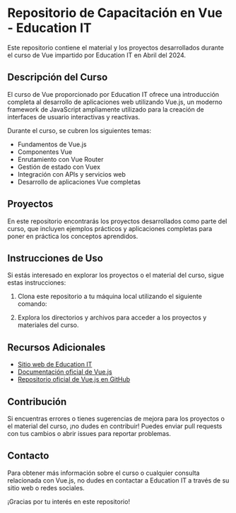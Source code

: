 # Repositorio de Capacitación en Vue - Education IT

Este repositorio contiene el material y los proyectos desarrollados durante el curso de Vue impartido por Education IT en Abril del 2024.

## Descripción del Curso

El curso de Vue proporcionado por Education IT ofrece una introducción completa al desarrollo de aplicaciones web utilizando Vue.js, un moderno framework de JavaScript ampliamente utilizado para la creación de interfaces de usuario interactivas y reactivas.

Durante el curso, se cubren los siguientes temas:

- Fundamentos de Vue.js
- Componentes Vue
- Enrutamiento con Vue Router
- Gestión de estado con Vuex
- Integración con APIs y servicios web
- Desarrollo de aplicaciones Vue completas

## Proyectos

En este repositorio encontrarás los proyectos desarrollados como parte del curso, que incluyen ejemplos prácticos y aplicaciones completas para poner en práctica los conceptos aprendidos.

## Instrucciones de Uso

Si estás interesado en explorar los proyectos o el material del curso, sigue estas instrucciones:

1. Clona este repositorio a tu máquina local utilizando el siguiente comando:
   

2. Explora los directorios y archivos para acceder a los proyectos y materiales del curso.

## Recursos Adicionales

- [Sitio web de Education IT](https://www.educacionit.com/)
- [Documentación oficial de Vue.js](https://vuejs.org/)
- [Repositorio oficial de Vue.js en GitHub](https://github.com/vuejs/vue)

## Contribución

Si encuentras errores o tienes sugerencias de mejora para los proyectos o el material del curso, ¡no dudes en contribuir! Puedes enviar pull requests con tus cambios o abrir issues para reportar problemas.

## Contacto

Para obtener más información sobre el curso o cualquier consulta relacionada con Vue.js, no dudes en contactar a Education IT a través de su sitio web o redes sociales.

¡Gracias por tu interés en este repositorio!

